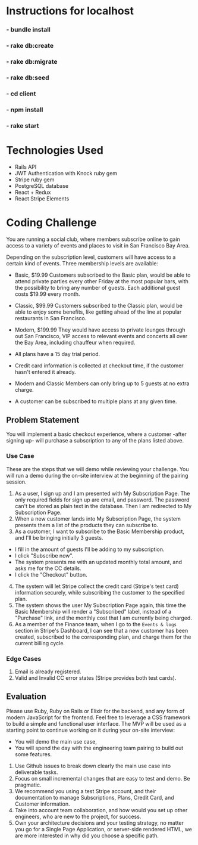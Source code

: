 # Instructions for localhost

### - bundle install
### - rake db:create
### - rake db:migrate
### - rake db:seed
### - cd client
### - npm install
### - rake start

# Technologies Used

- Rails API
- JWT Authentication with Knock ruby gem
- Stripe ruby gem
- PostgreSQL database
- React + Redux
- React Stripe Elements

# Coding Challenge

You are running a social club, where members subscribe online to gain access to
a variety of events and places to visit in San Francisco Bay Area.

Depending on the subscription level, customers will have access to a certain
kind of events. Three membership levels are available:
  - Basic, $19.99
    Customers subscribed to the Basic plan, would be able to attend private parties
    every other Friday at the most popular bars, with the possibility to bring any number of guests.
    Each additional guest costs $19.99 every month.
  - Classic, $99.99
    Customers subscribed to the Classic plan, would be able to enjoy
    some benefits, like getting ahead of the line at popular restaurants in San Francisco.    
  - Modern, $199.99
    They would have access to private lounges through out San Francisco, VIP access to relevant
    events and concerts all over the Bay Area, including chauffeur when required.

- All plans have a 15 day trial period.
- Credit card information is collected at checkout time, if the customer hasn't entered it already.
- Modern and Classic Members can only bring up to 5 guests at no extra charge.
- A customer can be subscribed to multiple plans at any given time.

## Problem Statement

You will implement a basic checkout experience, where a customer -after signing up- will
purchase a subscription to any of the plans listed above.

### Use Case

These are the steps that we will demo while reviewing your challenge. You will run a demo during the on-site interview at the beginning of the pairing session.

1. As a user, I sign up and I am presented with My Subscription Page. The only required
fields for sign up are email, and password. The password can't be stored as plain text in the database. Then I am redirected to My Subscription Page.
2. When a new customer lands into My Subscription Page, the system presents them a list of
the products they can subscribe to.
3. As a customer, I want to subscribe to the Basic Membership product, and I'll be bringing initially 3 guests.
  - I fill in the amount of guests I'll be adding to my subscription.
  - I click "Subscribe now".
  - The system presents me with an updated monthly total amount, and asks me for the CC details.
  - I click the "Checkout" button.
4. The system will let Stripe collect the credit card (Stripe's test card) information securely, while subscribing the customer to the specified plan.
5. The system shows the user My Subscription Page again, this time the Basic Membership will render a "Subscribed" label, instead of a "Purchase" link, and the monthly cost that I am currently being charged.
6. As a member of the Finance team, when I go to the `Events & logs` section in Stripe's Dashboard,
I can see that a new customer has been created, subscribed to the corresponding plan, and charge them
for the current billing cycle.

### Edge Cases
1. Email is already registered.
2. Valid and Invalid CC error states (Stripe provides both test cards).

## Evaluation

Please use Ruby, Ruby on Rails or Elixir for the backend, and any form of modern JavaScript for the frontend. Feel free to leverage a CSS framework to build a simple and functional user interface.
The MVP will be used as a starting point to continue working on it during your on-site interview:
  - You will demo the main use case,
  - You will spend the day with the engineering team pairing to build out some features.

1. Use Github issues to break down clearly the main use case into deliverable tasks.  
2. Focus on small incremental changes that are easy to test and demo. Be pragmatic.
3. We recommend you using a test Stripe account, and their documentation to manage Subscriptions, Plans, Credit Card, and Customer information.
4. Take into account team collaboration, and how would you set up other engineers, who are new to the project, for success.
5. Own your architecture decisions and your testing strategy, no matter you go for a Single Page Application, or server-side rendered HTML, we are more interested in why did you choose a specific path.
